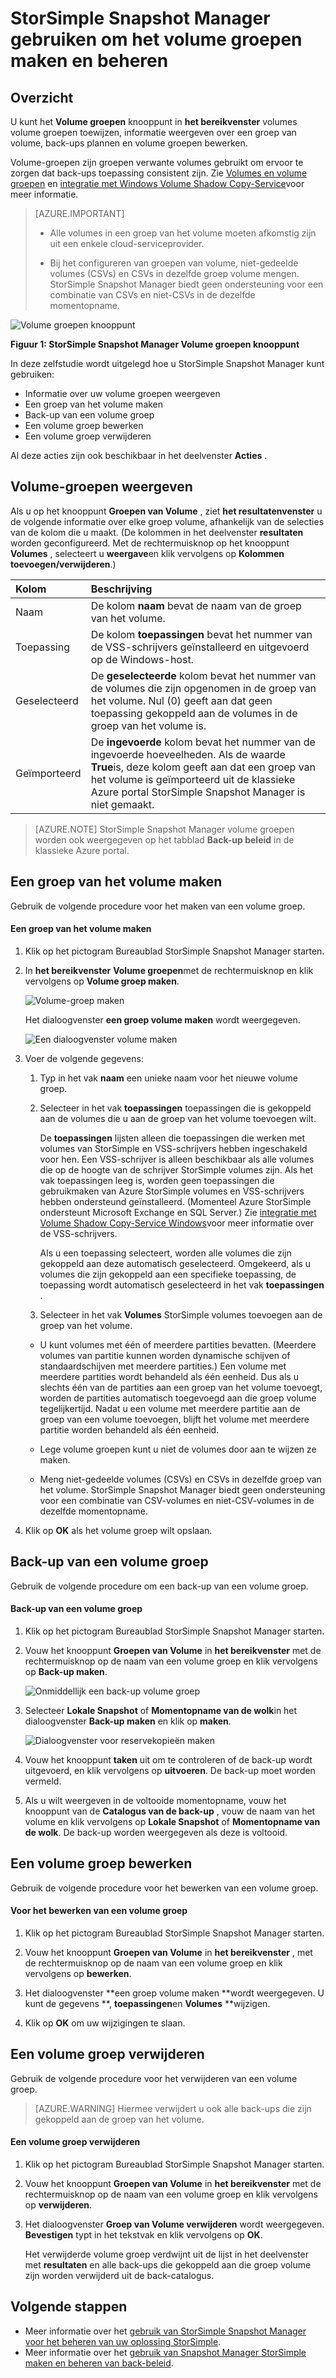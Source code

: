 <properties 
   pageTitle="StorSimple Snapshot Manager volume groepen | Microsoft Azure"
   description="Beschrijving van hoe de module MMC StorSimple Snapshot Manager met volume groepen maken en beheren."
   services="storsimple"
   documentationCenter="NA"
   authors="SharS"
   manager="carmonm"
   editor="" />
<tags 
   ms.service="storsimple"
   ms.devlang="NA"
   ms.topic="article"
   ms.tgt_pltfrm="NA"
   ms.workload="TBD"
   ms.date="04/18/2016"
   ms.author="v-sharos" />

# <a name="use-storsimple-snapshot-manager-to-create-and-manage-volume-groups"></a>StorSimple Snapshot Manager gebruiken om het volume groepen maken en beheren

## <a name="overview"></a>Overzicht

U kunt het **Volume groepen** knooppunt in **het bereikvenster** volumes volume groepen toewijzen, informatie weergeven over een groep van volume, back-ups plannen en volume groepen bewerken. 

Volume-groepen zijn groepen verwante volumes gebruikt om ervoor te zorgen dat back-ups toepassing consistent zijn. Zie [Volumes en volume groepen](storsimple-what-is-snapshot-manager.md#volumes-and-volume-groups) en [integratie met Windows Volume Shadow Copy-Service](storsimple-what-is-snapshot-manager.md#integration-with-windows-volume-shadow-copy-service)voor meer informatie.

>[AZURE.IMPORTANT] 
>
> * Alle volumes in een groep van het volume moeten afkomstig zijn uit een enkele cloud-serviceprovider.
> 
> * Bij het configureren van groepen van volume, niet-gedeelde volumes (CSVs) en CSVs in dezelfde groep volume mengen. StorSimple Snapshot Manager biedt geen ondersteuning voor een combinatie van CSVs en niet-CSVs in de dezelfde momentopname.
 
![Volume groepen knooppunt](./media/storsimple-snapshot-manager-manage-volume-groups/HCS_SSM_Volume_groups.png)

**Figuur 1: StorSimple Snapshot Manager Volume groepen knooppunt** 

In deze zelfstudie wordt uitgelegd hoe u StorSimple Snapshot Manager kunt gebruiken:

- Informatie over uw volume groepen weergeven 
- Een groep van het volume maken
- Back-up van een volume groep
- Een volume groep bewerken
- Een volume groep verwijderen

Al deze acties zijn ook beschikbaar in het deelvenster **Acties** .
 
## <a name="view-volume-groups"></a>Volume-groepen weergeven

Als u op het knooppunt **Groepen van Volume** , ziet **het resultatenvenster** u de volgende informatie over elke groep volume, afhankelijk van de selecties van de kolom die u maakt. (De kolommen in het deelvenster **resultaten** worden geconfigureerd. Met de rechtermuisknop op het knooppunt **Volumes** , selecteert u **weergave**en klik vervolgens op **Kolommen toevoegen/verwijderen**.)

Kolom | Beschrijving 
:--------------|:------------ 
Naam           | De kolom **naam** bevat de naam van de groep van het volume.
Toepassing    | De kolom **toepassingen** bevat het nummer van de VSS-schrijvers geïnstalleerd en uitgevoerd op de Windows-host.
Geselecteerd       | De **geselecteerde** kolom bevat het nummer van de volumes die zijn opgenomen in de groep van het volume. Nul (0) geeft aan dat geen toepassing gekoppeld aan de volumes in de groep van het volume is.
Geïmporteerd       | De **ingevoerde** kolom bevat het nummer van de ingevoerde hoeveelheden. Als de waarde **True**is, deze kolom geeft aan dat een groep van het volume is geïmporteerd uit de klassieke Azure portal StorSimple Snapshot Manager is niet gemaakt.
 
>[AZURE.NOTE] StorSimple Snapshot Manager volume groepen worden ook weergegeven op het tabblad **Back-up beleid** in de klassieke Azure portal.
 
## <a name="create-a-volume-group"></a>Een groep van het volume maken

Gebruik de volgende procedure voor het maken van een volume groep.

#### <a name="to-create-a-volume-group"></a>Een groep van het volume maken

1. Klik op het pictogram Bureaublad StorSimple Snapshot Manager starten. 

2. In **het bereikvenster** **Volume groepen**met de rechtermuisknop en klik vervolgens op **Volume groep maken**. 

    ![Volume-groep maken](./media/storsimple-snapshot-manager-manage-volume-groups/HCS_SSM_Create_volume_group.png)
 
    Het dialoogvenster **een groep volume maken** wordt weergegeven. 

    ![Een dialoogvenster volume maken](./media/storsimple-snapshot-manager-manage-volume-groups/HCS_SSM_CreateVolumeGroup_dialog.png) 

3.  Voer de volgende gegevens: 

    1. Typ in het vak **naam** een unieke naam voor het nieuwe volume groep. 

    2. Selecteer in het vak **toepassingen** toepassingen die is gekoppeld aan de volumes die u aan de groep van het volume toevoegen wilt. 

        De **toepassingen** lijsten alleen die toepassingen die werken met volumes van StorSimple en VSS-schrijvers hebben ingeschakeld voor hen. Een VSS-schrijver is alleen beschikbaar als alle volumes die op de hoogte van de schrijver StorSimple volumes zijn. Als het vak toepassingen leeg is, worden geen toepassingen die gebruikmaken van Azure StorSimple volumes en VSS-schrijvers hebben ondersteund geïnstalleerd. (Momenteel Azure StorSimple ondersteunt Microsoft Exchange en SQL Server.) Zie [integratie met Volume Shadow Copy-Service Windows](storsimple-what-is-snapshot-manager.md#integration-with-windows-volume-shadow-copy-service)voor meer informatie over de VSS-schrijvers.

        Als u een toepassing selecteert, worden alle volumes die zijn gekoppeld aan deze automatisch geselecteerd. Omgekeerd, als u volumes die zijn gekoppeld aan een specifieke toepassing, de toepassing wordt automatisch geselecteerd in het vak **toepassingen** . 

    3. Selecteer in het vak **Volumes** StorSimple volumes toevoegen aan de groep van het volume. 

      - U kunt volumes met één of meerdere partities bevatten. (Meerdere volumes van partitie kunnen worden dynamische schijven of standaardschijven met meerdere partities.) Een volume met meerdere partities wordt behandeld als één eenheid. Dus als u slechts één van de partities aan een groep van het volume toevoegt, worden de partities automatisch toegevoegd aan die groep volume tegelijkertijd. Nadat u een volume met meerdere partitie aan de groep van een volume toevoegen, blijft het volume met meerdere partitie worden behandeld als één eenheid.

      - Lege volume groepen kunt u niet de volumes door aan te wijzen ze maken. 

      - Meng niet-gedeelde volumes (CSVs) en CSVs in dezelfde groep van het volume. StorSimple Snapshot Manager biedt geen ondersteuning voor een combinatie van CSV-volumes en niet-CSV-volumes in de dezelfde momentopname. 

4. Klik op **OK** als het volume groep wilt opslaan.

## <a name="back-up-a-volume-group"></a>Back-up van een volume groep

Gebruik de volgende procedure om een back-up van een volume groep.

#### <a name="to-back-up-a-volume-group"></a>Back-up van een volume groep

1. Klik op het pictogram Bureaublad StorSimple Snapshot Manager starten.

2. Vouw het knooppunt **Groepen van Volume** in **het bereikvenster** met de rechtermuisknop op de naam van een volume groep en klik vervolgens op **Back-up maken**. 

    ![Onmiddellijk een back-up volume groep](./media/storsimple-snapshot-manager-manage-volume-groups/HCS_SSM_Take_backup.png)

3. Selecteer **Lokale Snapshot** of **Momentopname van de wolk**in het dialoogvenster **Back-up maken** en klik op **maken**. 

    ![Dialoogvenster voor reservekopieën maken](./media/storsimple-snapshot-manager-manage-volume-groups/HCS_SSM_TakeBackup_dialog.png) 

4. Vouw het knooppunt **taken** uit om te controleren of de back-up wordt uitgevoerd, en klik vervolgens op **uitvoeren**. De back-up moet worden vermeld.

5. Als u wilt weergeven in de voltooide momentopname, vouw het knooppunt van de **Catalogus van de back-up** , vouw de naam van het volume en klik vervolgens op **Lokale Snapshot** of **Momentopname van de wolk**. De back-up worden weergegeven als deze is voltooid. 

## <a name="edit-a-volume-group"></a>Een volume groep bewerken

Gebruik de volgende procedure voor het bewerken van een volume groep.

#### <a name="to-edit-a-volume-group"></a>Voor het bewerken van een volume groep

1. Klik op het pictogram Bureaublad StorSimple Snapshot Manager starten.

2. Vouw het knooppunt **Groepen van Volume** in **het bereikvenster** , met de rechtermuisknop op de naam van een volume groep en klik vervolgens op **bewerken**. 

3. Het dialoogvenster **een groep volume maken **wordt weergegeven. U kunt de gegevens **, **toepassingen**en **Volumes** **wijzigen. 

4. Klik op **OK** om uw wijzigingen te slaan.

## <a name="delete-a-volume-group"></a>Een volume groep verwijderen

Gebruik de volgende procedure voor het verwijderen van een volume groep. 

>[AZURE.WARNING] Hiermee verwijdert u ook alle back-ups die zijn gekoppeld aan de groep van het volume.

#### <a name="to-delete-a-volume-group"></a>Een volume groep verwijderen

1. Klik op het pictogram Bureaublad StorSimple Snapshot Manager starten. 

2. Vouw het knooppunt **Groepen van Volume** in **het bereikvenster** met de rechtermuisknop op de naam van een volume groep en klik vervolgens op **verwijderen**. 

3. Het dialoogvenster **Groep van Volume verwijderen** wordt weergegeven. **Bevestigen** typt in het tekstvak en klik vervolgens op **OK**. 

    Het verwijderde volume groep verdwijnt uit de lijst in het deelvenster met **resultaten** en alle back-ups die gekoppeld aan die groep volume zijn worden verwijderd uit de back-catalogus.

## <a name="next-steps"></a>Volgende stappen

- Meer informatie over het [gebruik van StorSimple Snapshot Manager voor het beheren van uw oplossing StorSimple](storsimple-snapshot-manager-admin.md).
- Meer informatie over het [gebruik van Snapshot Manager StorSimple maken en beheren van back-beleid](storsimple-snapshot-manager-manage-backup-policies.md).
